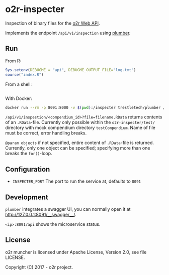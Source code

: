 # o2r-inspecter

Inspection of binary files for the [o2r Web API](http://o2r.info/o2r-web-api/).

Implements the endpoint `/api/v1/inspection` using [plumber]().

## Run

From R:

```r
Sys.setenv(DEBUGME = "api", DEBUGME_OUTPUT_FILE="log.txt")
source("index.R")
```

From a shell:

```bash
```

With Docker:

```bash
docker run --rm -p 8091:8000 -v $(pwd):/inspecter trestletech/plumber /inspecter/index.R
```

`/api/v1/inspestion/<compendium_id>?file=filename.RData`
returns contents of an `.RData`-file. Currently only possible within the `o2r-inspecter/test/` directory with mock compendium directory `testCompendium`.
Name of file must be correct, error handling breaks. 

`@param objects`
if not specified, entire content of `.RData`-file is returned. Currently, only one object can be specified; specifying more than one breaks the `for()`-loop.

## Configuration

- `INSPECTER_PORT`
  The port to run the service at, defaults to `8091`

## Development

`plumber` integrates a swagger UI, you can normally open it at http://127.0.0.1:8091/__swagger__/.

`<ip>:8091/api` shows the microservice status.

## License

o2r muncher is licensed under Apache License, Version 2.0, see file LICENSE.

Copyright (C) 2017 - o2r project.

